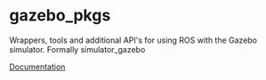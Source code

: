 gazebo_pkgs
==========

Wrappers, tools and additional API's for using ROS with the Gazebo simulator. Formally simulator_gazebo

[Documentation](http://gazebosim.org/wiki/)

